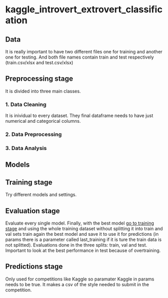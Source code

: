 # kaggle_introvert_extrovert_classification
## Data
It is really important to have two different files one for training and another one for testing. And both file names contain train and test respectively (train.csv/xlsx and test.csv/xlsx)
## Preprocessing stage
It is divided into three main classes.
### 1. Data Cleaning
It  is inividual to every dataset. They final dataframe needs to have just numerical and categorical columns.
### 2. Data Preprocessing
### 3. Data Analysis
## Models
## Training stage
Try different models and settings.
## Evaluation stage
Evaluate every single model. Finally, with the best model [go to training stage](#training-stage) and using the whole training dataset without splitting it into train and val sets train again the best model and save it to use it for predictions (in params there is a parameter called last_training if it is ture the train data is not splitted).
Evaluations done in the three splits: train, val and test. Important to look at the best performance in test because of overtraining.
## Predictions stage
Only used for competitions like Kaggle so paramater Kaggle in params needs to be true. It makes a csv of the style needed to submit in the competition.